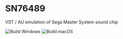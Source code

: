 # SN76489

VST / AU emulation of Sega Master System sound chip

![Build Windows](https://github.com/FigBug/SN76489/workflows/Build%20Windows/badge.svg "Build Windows")
![Build macOS](https://github.com/FigBug/SN76489/workflows/Build%20macOS/badge.svg "Build macOS")
